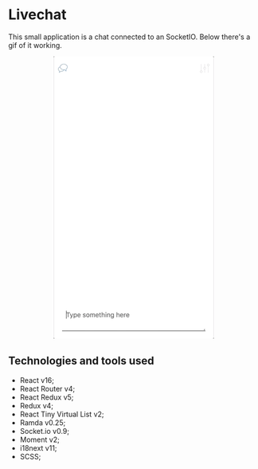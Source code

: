 # Livechat
This small application is a chat connected to an SocketIO. Below there's a gif of it working.

<p align="center">
  <img src="./prototype/livechat.gif">
</p>

## Technologies and tools used
* React v16;
* React Router v4;
* React Redux v5;
* Redux v4;
* React Tiny Virtual List v2;
* Ramda v0.25;
* Socket.io v0.9;
* Moment v2;
* i18next v11;
* SCSS;
